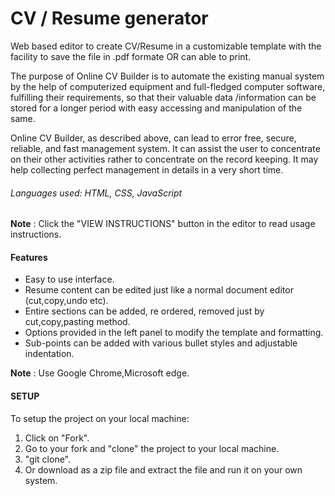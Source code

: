 # CV / Resume generator

Web based editor to create CV/Resume in a customizable template with the facility to save the file in .pdf formate OR can able to print.

The purpose of Online CV Builder is to automate the existing manual system by the help of computerized equipment 
and full-fledged computer software, fulfilling their requirements, so that their valuable data /information can be stored for a 
longer period with easy accessing and manipulation of the same.
  
Online CV Builder, as described above, can lead to error free, secure, reliable, and fast management system. 
It can assist the user to concentrate on their other activities rather to concentrate on the record keeping. 
It may help collecting perfect management in details in a very short time.

###### Languages used: HTML, CSS, JavaScript


**Note** : Click the "VIEW INSTRUCTIONS" button in the editor to read usage instructions.

#### Features
- Easy to use interface.
- Resume content can be edited just like a normal document editor (cut,copy,undo etc).
- Entire sections can be added, re ordered, removed just by cut,copy,pasting method.
- Options provided in the left panel to modify the template and formatting.
- Sub-points can be added with various bullet styles and adjustable indentation.

**Note** : Use Google Chrome,Microsoft edge.


#### SETUP


To setup the project on your local machine:

1. Click on "Fork".
2. Go to your fork and "clone" the project to your local machine.
3. "git clone". 
4. Or download as a zip file and extract the file and run it on your own system.

